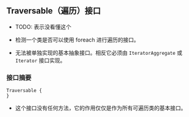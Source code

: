 ## Traversable（遍历）接口
* TODO: 表示没看懂这个

* 检测一个类是否可以使用 foreach 进行遍历的接口。

* 无法被单独实现的基本抽象接口。相反它必须由 `IteratorAggregate` 或 `Iterator` 接口实现。


### 接口摘要
```
Traversable {
}
```

* 这个接口没有任何方法，它的作用仅仅是作为所有可遍历类的基本接口。

